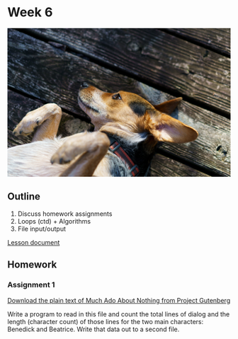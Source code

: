 # Week 6

![Hazel at rest](./assets/20170126.jpg)

## Outline
1. Discuss homework assignments
2. Loops (ctd) + Algorithms
3. File input/output

[Lesson document](./lesson.md)

## Homework

### Assignment 1

[Download the plain text of Much Ado About Nothing from Project Gutenberg](http://www.gutenberg.org/ebooks/1519)

Write a program to read in this file and count the total lines of dialog and the length (character count) of those lines for the two main characters: Benedick and Beatrice. Write that data out to a second file.
